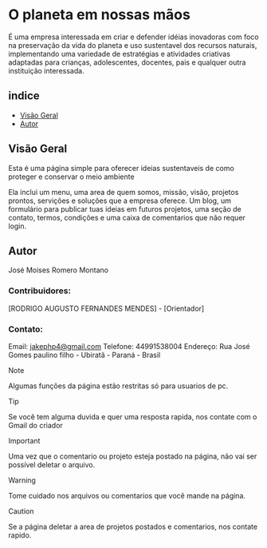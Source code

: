 # O planeta em nossas mãos

 É uma empresa interessada em criar e defender idéias inovadoras com foco na preservação da vida do planeta e uso sustentavel dos recursos naturais, implementando uma variedade de estratégias e atividades criativas adaptadas para crianças, adolescentes, docentes, pais e qualquer outra instituição interessada.
## indice

- [Visão Geral](#Visão-geral)
- [Autor](#Autor)



## Visão Geral

Esta é uma página simple para oferecer ideias sustentaveis de como proteger e conservar o meio ambiente

Ela inclui um menu, uma area de quem somos, missão, visão, projetos prontos, servições e soluções que a empresa oferece. Um blog, um formulário para publicar tuas ideias em futuros projetos, uma seção de contato, termos, condições e uma caixa de comentarios que não requer login.

## Autor 
José Moises Romero Montano

### Contribuidores:

[RODRIGO AUGUSTO FERNANDES MENDES] - [Orientador]


### Contato:

Email: jakephp4@gmail.com
Telefone: 44991538004
Endereço: Rua José Gomes paulino filho - Ubiratã - Paraná - Brasil

> [!NOTE]
> Algumas funções da página estão restritas só para usuarios de pc.

> [!TIP]
> Se você tem alguma duvida e quer uma resposta rapida, nos contate com o Gmail do criador

> [!IMPORTANT]
> Uma vez que o comentario ou projeto esteja postado na página, não vai ser possível deletar o arquivo.

> [!WARNING]
> Tome cuidado nos arquivos ou comentarios que você mande na página.

> [!CAUTION]
> Se a página deletar a area de projetos postados e comentarios, nos contate rapido.


